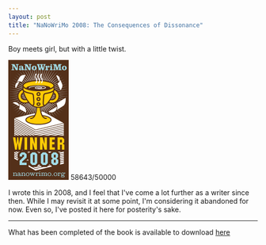 ```yaml
---
layout: post
title: "NaNoWriMo 2008: The Consequences of Dissonance"
---
```


Boy meets girl, but with a little twist.

![A Winner Is Me!](nano_08_winner_large.gif) 58643/50000

I wrote this in 2008, and I feel that I've come a lot further as a writer since then.  While I may revisit it at some point, I'm considering it abandoned for now.  Even so, I've posted it here for posterity's sake.

-----

What has been completed of the book is available to download [here](nanowrimo.pdf)
